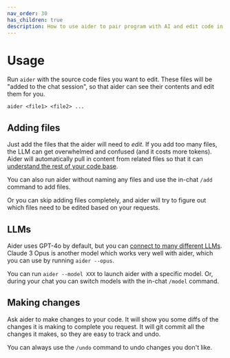 ```yaml
---
nav_order: 30
has_children: true
description: How to use aider to pair program with AI and edit code in your local git repo.
---
```


# Usage

Run `aider` with the source code files you want to edit.
These files will be "added to the chat session", so that
aider can see their
contents and edit them for you.

```
aider <file1> <file2> ...
```

## Adding files

Just add the files that the aider will need to *edit*.
If you add too many files, the LLM can get overwhelmed
and confused (and it costs more tokens).
Aider will automatically
pull in content from related files so that it can
[understand the rest of your code base](https://aider.chat/docs/repomap.html).

You can also run aider without naming any files and use the in-chat
`/add` command to add files.

Or you can skip adding files completely, and aider
will try to figure out which files need to be edited based
on your requests.

## LLMs

Aider uses GPT-4o by default, but you can
[connect to many different LLMs](/docs/llms.html).
Claude 3 Opus is another model which works very well with aider,
which you can use by running `aider --opus`.

You can run `aider --model XXX` to launch aider with
a specific model.
Or, during your chat you can switch models with the in-chat
`/model` command.

## Making changes

Ask aider to make changes to your code.
It will show you some diffs of the changes it is making to
complete you request.
It will git commit all the changes it makes,
so they are easy to track and undo.

You can always use the `/undo` command to undo changes you don't
like.

